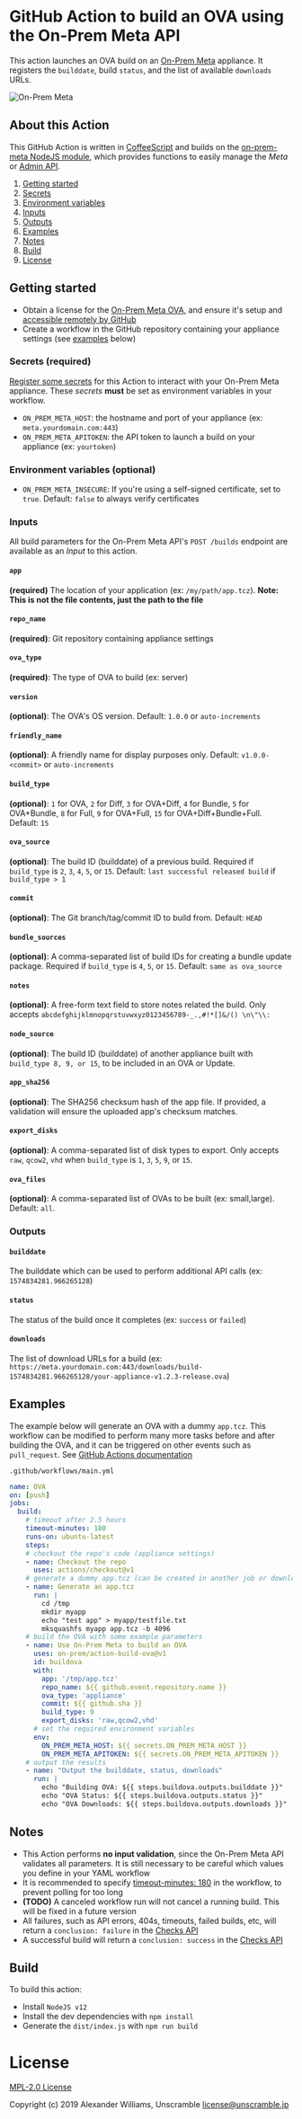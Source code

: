 # GitHub Action to build an OVA using the On-Prem Meta API

This action launches an OVA build on an [On-Prem Meta](https://on-premises.com) appliance. It registers the `builddate`, build `status`, and the list of available `downloads` URLs.

![On-Prem Meta](https://user-images.githubusercontent.com/153401/69914371-7b26fc80-143b-11ea-8b87-e76ab75a8d0a.jpg)

## About this Action

This GitHub Action is written in [CoffeeScript](index.coffee) and builds on the [on-prem-meta NodeJS module](http://github.com/on-prem/on-prem-meta-node), which provides functions to easily manage the _Meta_ or [Admin API](https://github.com/on-prem/jidoteki-admin-api).

1. [Getting started](#getting-started)
2. [Secrets](#secrets-required)
3. [Environment variables](#environment-variables-optional)
4. [Inputs](#inputs)
5. [Outputs](#outputs)
6. [Examples](#examples)
7. [Notes](#notes)
8. [Build](#build)
9. [License](#license)

## Getting started

* Obtain a license for the [On-Prem Meta OVA](https://on-premises.com), and ensure it's setup and [accessible remotely by GitHub](https://help.github.com/en/github/authenticating-to-github/about-githubs-ip-addresses)
* Create a workflow in the GitHub repository containing your appliance settings (see [examples](#Examples) below)

### Secrets (required)

[Register some secrets](https://help.github.com/en/actions/automating-your-workflow-with-github-actions/creating-and-using-encrypted-secrets) for this Action to interact with your On-Prem Meta appliance. These _secrets_ **must** be set as environment variables in your workflow.

* `ON_PREM_META_HOST`: the hostname and port of your appliance (ex: `meta.yourdomain.com:443`)
* `ON_PREM_META_APITOKEN`: the API token to launch a build on your appliance (ex: `yourtoken`)

### Environment variables (optional)

* `ON_PREM_META_INSECURE`: If you're using a self-signed certificate, set to `true`. Default: `false` to always verify certificates

### Inputs

All build parameters for the On-Prem Meta API's `POST /builds` endpoint are available as an _Input_ to this action.

#### `app`

**(required)** The location of your application (ex: `/my/path/app.tcz`). **Note: This is not the file contents, just the path to the file**

#### `repo_name`

**(required)**: Git repository containing appliance settings

#### `ova_type`

**(required)**: The type of OVA to build (ex: server)

#### `version`

**(optional)**: The OVA's OS version. Default: `1.0.0` or `auto-increments`

#### `friendly_name`

**(optional)**: A friendly name for display purposes only. Default: `v1.0.0-<commit>` or `auto-increments`

#### `build_type`

**(optional)**: `1` for OVA, `2` for Diff, `3` for OVA+Diff, `4` for Bundle, `5` for OVA+Bundle, `8` for Full, `9` for OVA+Full, `15` for OVA+Diff+Bundle+Full. Default: `15`

#### `ova_source`

**(optional)**: The build ID (builddate) of a previous build. Required if `build_type` is `2`, `3`, `4`, `5`, or `15`. Default: `last successful released build` if `build_type > 1`

#### `commit`

**(optional)**: The Git branch/tag/commit ID to build from. Default: `HEAD`

#### `bundle_sources`

**(optional)**: A comma-separated list of build IDs for creating a bundle update package. Required if `build_type` is `4`, `5`, or `15`. Default: `same as ova_source`

#### `notes`

**(optional)**: A free-form text field to store notes related the build. Only accepts `abcdefghijklmnopqrstuvwxyz0123456789-_.,#!*[]&/() \n\"\\:`

#### `node_source`

**(optional)**: The build ID (builddate) of another appliance built with `build_type 8, 9, or 15`, to be included in an OVA or Update.

#### `app_sha256`

**(optional)**: The SHA256 checksum hash of the app file. If provided, a validation will ensure the uploaded app's checksum matches.

#### `export_disks`

**(optional)**: A comma-separated list of disk types to export. Only accepts `raw`, `qcow2`, `vhd` when `build_type` is `1`, `3`, `5`, `9`, or `15`.

#### `ova_files`

**(optional)**: A comma-separated list of OVAs to be built (ex: small,large). Default: `all`.

### Outputs

#### `builddate`

The builddate which can be used to perform additional API calls (ex: `1574834281.966265128`)

#### `status`

The status of the build once it completes (ex: `success` or `failed`)

#### `downloads`

The list of download URLs for a build (ex: `https://meta.yourdomain.com:443/downloads/build-1574834281.966265128/your-appliance-v1.2.3-release.ova`)

## Examples

The example below will generate an OVA with a dummy `app.tcz`. This workflow can be modified to perform many more tasks before and after building the OVA, and it can be triggered on other events such as `pull_request`. See [GitHub Actions documentation](https://help.github.com/en/actions/automating-your-workflow-with-github-actions)

`.github/workflows/main.yml`

```yaml
name: OVA
on: [push]
jobs:
  build:
    # timeout after 2.5 hours
    timeout-minutes: 180
    runs-on: ubuntu-latest
    steps:
    # checkout the repo's code (appliance settings)
    - name: Checkout the repo
      uses: actions/checkout@v1
    # generate a dummy app.tcz (can be created in another job or downloaded from an external URL)
    - name: Generate an app.tcz
      run: |
        cd /tmp
        mkdir myapp
        echo "test app" > myapp/testfile.txt
        mksquashfs myapp app.tcz -b 4096
    # build the OVA with some example parameters
    - name: Use On-Prem Meta to build an OVA
      uses: on-prem/action-build-ova@v1
      id: buildova
      with:
        app: '/tmp/app.tcz'
        repo_name: ${{ github.event.repository.name }}
        ova_type: 'appliance'
        commit: ${{ github.sha }}
        build_type: 9
        export_disks: 'raw,qcow2,vhd'
      # set the required environment variables
      env:
        ON_PREM_META_HOST: ${{ secrets.ON_PREM_META_HOST }}
        ON_PREM_META_APITOKEN: ${{ secrets.ON_PREM_META_APITOKEN }}
    # output the results
    - name: "Output the builddate, status, downloads"
      run: |
        echo "Building OVA: ${{ steps.buildova.outputs.builddate }}"
        echo "OVA Status: ${{ steps.buildova.outputs.status }}"
        echo "OVA Downloads: ${{ steps.buildova.outputs.downloads }}"
```

## Notes

* This Action performs **no input validation**, since the On-Prem Meta API validates all parameters. It is still necessary to be careful which values you define in your YAML workflow
* It is recommended to specify [timeout-minutes: 180](https://help.github.com/en/actions/automating-your-workflow-with-github-actions/workflow-syntax-for-github-actions#jobsjob_idtimeout-minutes) in the workflow, to prevent polling for too long
* **(TODO)** A canceled workflow run will not cancel a running build. This will be fixed in a future version
* All failures, such as API errors, 404s, timeouts, failed builds, etc, will return a `conclusion: failure` in the [Checks API](https://developer.github.com/v3/checks/)
* A successful build will return a `conclusion: success` in the [Checks API](https://developer.github.com/v3/checks/)

## Build

To build this action:

* Install `NodeJS v12`
* Install the dev dependencies with `npm install`
* Generate the `dist/index.js` with `npm run build`

# License

[MPL-2.0 License](LICENSE)

Copyright (c) 2019 Alexander Williams, Unscramble <license@unscramble.jp>
